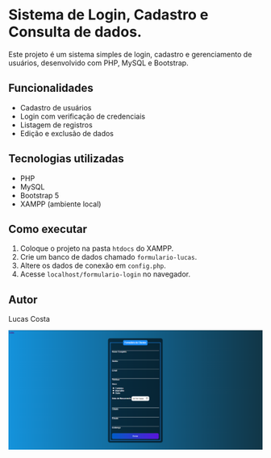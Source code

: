 # Sistema de Login, Cadastro e Consulta de dados.
Este projeto é um sistema simples de login, cadastro e gerenciamento de usuários, desenvolvido com PHP, MySQL e Bootstrap.

## Funcionalidades
- Cadastro de usuários
- Login com verificação de credenciais
- Listagem de registros
- Edição e exclusão de dados

## Tecnologias utilizadas
- PHP
- MySQL
- Bootstrap 5
- XAMPP (ambiente local)

## Como executar
1. Coloque o projeto na pasta `htdocs` do XAMPP.
2. Crie um banco de dados chamado `formulario-lucas`.
3. Altere os dados de conexão em `config.php`.
4. Acesse `localhost/formulario-login` no navegador.

## Autor
Lucas Costa

![Tela de registros](img/formulario.png)

